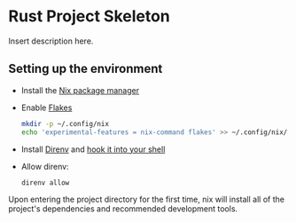 <!--
 Copyright 2022 Joshua Wong.
 SPDX-License-Identifier: Apache-2.0
-->

# Rust Project Skeleton

Insert description here.

## Setting up the environment

- Install the [Nix package manager](https://nixos.org/download.html)
- Enable [Flakes](https://nixos.wiki/wiki/Flakes)

    ```sh
    mkdir -p ~/.config/nix
    echo 'experimental-features = nix-command flakes' >> ~/.config/nix/nix.conf
    ```

- Install [Direnv](https://direnv.net/docs/installation.html) and [hook it into your shell](https://direnv.net/docs/hook.html)
- Allow direnv:

    ```sh
    direnv allow
    ```

Upon entering the project directory for the first time, nix will install all of the project's dependencies and recommended
development tools.
